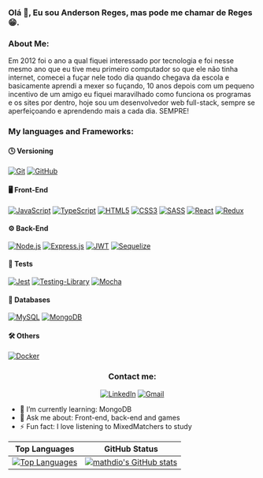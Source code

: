 ### Olá 👋, Eu sou Anderson Reges, mas pode me chamar de Reges 😁.

### About Me:

Em 2012 foi o ano a qual fiquei interessado por tecnologia e foi nesse mesmo ano que eu tive meu primeiro computador so que ele não tinha internet, comecei a fuçar nele todo dia quando chegava da escola e basicamente aprendi a mexer so fuçando, 10 anos depois com um pequeno incentivo de um amigo eu fiquei maravilhado como funciona os programas e os sites por dentro, hoje sou um desenvolvedor web full-stack, sempre se aperfeiçoando e aprendendo mais a cada dia. SEMPRE!

### My languages and Frameworks:

#### 🕓 Versioning

<a href="https://git-scm.com/" target="_blank">![Git](https://img.shields.io/badge/git-%23F05033.svg?style=for-the-badge&logo=git&logoColor=white)</a>
<a href="https://github.com" target="_blank">![GitHub](https://img.shields.io/badge/github-%23121011.svg?style=for-the-badge&logo=github&logoColor=white)</a>
  
#### 🖥️ Front-End

<a href="https://developer.mozilla.org/pt-BR/docs/Web/JavaScript" target="_blank">![JavaScript](https://img.shields.io/badge/JavaScript-F7DF1E?style=for-the-badge&logo=javascript&logoColor=black)</a>
<a href="https://www.typescriptlang.org/" target="_blank">![TypeScript](https://img.shields.io/badge/TypeScript-007ACC?style=for-the-badge&logo=typescript&logoColor=white)</a>
<a href="https://developer.mozilla.org/pt-BR/docs/Web/HTML" target="_blank">![HTML5](https://img.shields.io/badge/html5-%23E34F26.svg?style=for-the-badge&logo=html5&logoColor=white)</a>
<a href="https://developer.mozilla.org/pt-BR/docs/Web/CSS" target="_blank">![CSS3](https://img.shields.io/badge/css3-%231572B6.svg?style=for-the-badge&logo=css3&logoColor=white)</a>
<a href="https://sass-lang.com/" target="_blank">![SASS](https://img.shields.io/badge/SASS-hotpink.svg?style=for-the-badge&logo=SASS&logoColor=white)</a>
<a href="https://pt-br.reactjs.org/" target="_blank">![React](https://img.shields.io/badge/react-%2320232a.svg?style=for-the-badge&logo=react&logoColor=%2361DAFB)</a>
<a href="https://redux.js.org/" target="_blank">![Redux](https://img.shields.io/badge/redux-%23593d88.svg?style=for-the-badge&logo=redux&logoColor=white)</a>
  
#### ⚙️ Back-End

<a href="https://nodejs.org/en/" target="_blank">![Node.js](https://img.shields.io/badge/Node.js-43853D?style=for-the-badge&logo=node.js&logoColor=white)</a>
<a href="https://expressjs.com/pt-br/" target="_blank">![Express.js](https://img.shields.io/badge/Express.js-000000?style=for-the-badge&logo=express&logoColor=white)</a>
<a href="https://expressjs.com/pt-br/" target="_blank">![JWT](https://img.shields.io/badge/JWT-black?style=for-the-badge&logo=JSON%20web%20tokens)</a>
<a href="https://jwt.io/" target="_blank">![Sequelize](https://img.shields.io/badge/Sequelize-52B0E7?style=for-the-badge&logo=Sequelize&logoColor=white)</a>
  
#### 🧪 Tests

<a href="https://jestjs.io/pt-BR/" target="_blank">![Jest](https://img.shields.io/badge/-jest-%23C21325?style=for-the-badge&logo=jest&logoColor=white)</a>
<a href="https://testing-library.com/" target="_blank">![Testing-Library](https://img.shields.io/badge/-TestingLibrary-%23E33332?style=for-the-badge&logo=testing-library&logoColor=white)</a>
<a href="https://mochajs.org/" target="_blank">![Mocha](https://img.shields.io/badge/-mocha-%238D6748?style=for-the-badge&logo=mocha&logoColor=white)</a>
  
#### 💾 Databases

<a href="https://www.mysql.com/" target="_blank">![MySQL](https://img.shields.io/badge/MySQL-00000F?style=for-the-badge&logo=mysql&logoColor=white)</a>
<a href="https://www.mongodb.com/pt-br" target="_blank">![MongoDB](https://img.shields.io/badge/MongoDB-%234ea94b.svg?style=for-the-badge&logo=mongodb&logoColor=white)</a>

#### 🛠️ Others

<a href="https://www.docker.com/" target="_blank">![Docker](https://img.shields.io/badge/docker-%230db7ed.svg?style=for-the-badge&logo=docker&logoColor=white)</a>
  
  
### <div align="center">Contact me:</div>

<div align="center">
  
<a href="https://www.linkedin.com/in/anderson-reges/">![LinkedIn](https://img.shields.io/badge/linkedin-%230077B5.svg?style=for-the-badge&logo=linkedin&logoColor=white)</a>
<a href="mailto:andersonreges76@gmail.com">![Gmail](https://img.shields.io/badge/Gmail-D14836?style=for-the-badge&logo=gmail&logoColor=white)</a>
 
</div>

- 🌱 I’m currently learning: MongoDB
- 💬 Ask me about: Front-end, back-end and games
- ⚡ Fun fact: I love listening to MixedMatchers to study


| Top Languages | GitHub Status |
| ------------- | ------------- |
|<a href="https://github.com/Anderson-Reges" align="left"><img src="https://github-readme-stats.vercel.app/api/top-langs/?username=Anderson-Reges&langs_count=10&title_color=ec4899&text_color=ffffff&icon_color=ec4899&bg_color=1c1917&hide_border=true&locale=en&custom_title=Top%20%Languages" alt="Top Languages" /></a>  | <a href="https://github.com/Anderson-Reges"><img src="https://github-readme-stats.vercel.app/api?username=Anderson-Reges&show_icons=true&hide=&count_private=true&title_color=ec4899&text_color=ffffff&icon_color=ec4899&bg_color=1c1917&hide_border=true&show_icons=true" alt="mathdio's GitHub stats" /></a>  |
